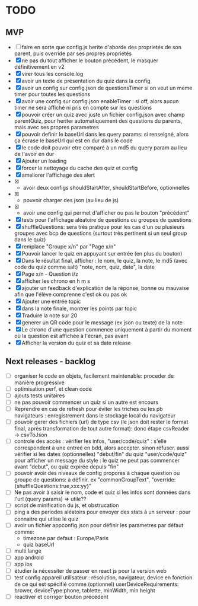 # TODO

## MVP
- [ ] faire en sorte que config.js herite d'aborde des proprietés de son parent, puis override par ses propres propriétés
- [x] ne pas du tout afficher le bouton précédent, le masquer définitivement en v2
- [x] virer tous les console.log
- [x] avoir un texte de présentation du quiz dans la config
- [x] avoir un config sur config.json de questionsTimer si on veut un meme timer pour toutes les questions
- [x] avoir une config sur config.json enableTimer : si off, alors aucun timer ne sera affiché ni pris en compte sur les questions
- [x] pouvoir créer un quiz avec juste un fichier config.json avec champ parentQuiz, pour heriter automatiquement des questions du parents, mais avec ses propres parametres
- [x] pouvoir definir le baseUrl dans les query params: si renseigné, alors ça écrase le baseUrl qui est en dur dans le code
- [x] le code doit pouvoir etre comparé à un md5 du query param au lieu de l'avoir en dur
- [x] Ajouter un loading
- [x] forcer le nettoyage du cache des quiz et config
- [x] ameliorer l'affichage des alert
- [x] - avoir deux configs shouldStartAfter, shouldStartBefore, optionnelles
- [x] - pouvoir charger des json (au lieu de js)
- [x] - avoir une config qui permet d'afficher ou pas le bouton "précédent"
- [x] tests pour l'affichage aléatoire de questions ou groupes de questions
- [x] shuffleQuestions: sera très pratique pour les cas d'un ou plusieurs groupes avec bcp de questions (surtout très pertinent si un seul group dans le quiz)
- [x] remplace "Groupe x/n" par "Page x/n"
- [x] Pouvoir lancer le quiz en appuyant sur entrée (en plus du bouton)
- [x] Dans le résultat final, afficher : le nom, le quiz, la note, le md5 (avec code du quiz comme salt) "note, nom, quiz, date", la date
- [x] Page x/n - Question  i/z
- [x] afficher les chrono en h m s
- [x] ajouter un feedback d'explication de la réponse, bonne ou mauvaise afin que l'élève comprenne c'est ok ou pas ok
- [x] Ajouter une entrée topic
- [x] dans la note finale, montrer les points par topic
- [x] Traduire la note sur 20
- [x] generer un QR code pour le message (ex json ou texte) de la note
- [x] Le chrono d'une question commence uniquement à partir du moment où la question est affichée à l'écran, pas avant
- [x] Afficher la version du quiz et sa date release

## Next releases - backlog
- [ ] organiser le code en objets, facilement maintenable: proceder de manière progressive
- [ ] optimisation perf, et clean code
- [ ] ajouts tests unitaires
- [ ] ne pas pouvoir commencer un quiz si un autre est encours
- [ ] Reprendre en cas de refresh pour éviter les triches ou les pb navigateurs : enregistrement dans le stockage local du navigateur
- [ ] pouvoir gerer des fichiers (url) de type csv (le json doit rester le format final, après transformation de tout autre format): donc étape csvReader -> csvToJson
- [ ] controle des accès : vérifier les infos, "user/code/quiz"  : s'elle correspondent à une entreé en bdd, alors accepter. sinon réfuser. aussi vérifier si les dates (optionnelles) "debut/fin" du quiz "user/code/quiz" pour afficher un message du style : le quiz ne peut pas commencer avant "debut", ou quiz expirée depuis "fin"
- [ ] pouvoir avoir des niveaux de config propores à chaque question ou groupe de questions: à définir. ex "commonGroupText", "override:{shuffleQuestions:true,xxx:yy}"
- [ ] Ne pas avoir à saisir le nom, code et quiz si les infos sont données dans l'url (query params) => utile??
- [ ] script de minification du js, et obstrucation
- [ ] ping a des periodes aléatoirs pour envoyer des stats à un serveur : pour connaitre qui utlise le quiz
- [ ] avoir un fichier appconfig.json pour définir les parametres par défaut comme:
    - timezone par defaut : Europe/Paris
    - quiz baseUrl
- [ ] multi lange
- [ ] app android
- [ ] app ios
- [ ] étudier la nécessiter de passer en react js pour la version web
- [ ] test config appareil utilisateur : résolution, navigateur, device en fonction de ce qui est spécifié comme (optionnel) userDeviceRequirements: brower, deviceType:phone, tablette, minWidth, min height
- [ ] reactiver et corriger bouton précédent